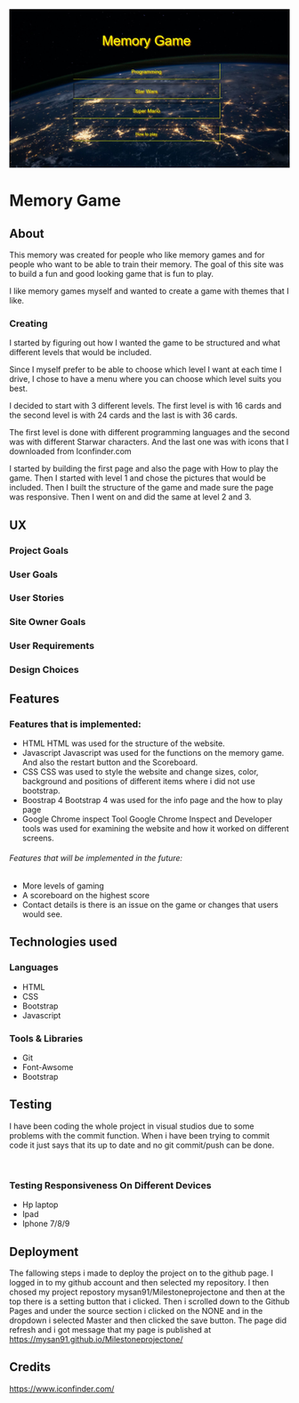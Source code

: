 <img src="https://raw.githubusercontent.com/mysan91/Milestoneproject2/master/images/memory.JPG" style="width:850px">


# Memory Game

## About 
This memory was created for people who like memory games and for people who want to be able to train their memory.
The goal of this site was to build a fun and good looking game that is fun to play. 

I like memory games myself and wanted to create a game with themes that I like. 

### Creating 

I started by figuring out how I wanted the game to be structured and what different levels that would be included.

Since I myself prefer to be able to choose which level I want at each time I drive, I chose to have a menu where you can choose which level suits you best.


I decided to start with 3 different levels. The first level is with 16 cards and the second level is with 24 cards and the last is with 36 cards.


The first level is done with different programming languages and the second was with different Starwar characters. And the last one was with icons that I downloaded from Iconfinder.com


I started by building the first page and also the page with How to play the game. Then I started with level 1 and chose the pictures that would be included.
Then I built the structure of the game and made sure the page was responsive. Then I went on and did the same at level 2 and 3.

## UX

### Project Goals


### User Goals 

 

### User Stories
    


### Site Owner Goals
 

### User Requirements 


### Design Choices 


## Features


 ### Features that is implemented:
 * 	HTML
 HTML was used for the structure of the website.
*  Javascript 
    Javascript was used for the functions on the memory game. And also the restart button and the Scoreboard. 
 * CSS 
    CSS was used to style the website and change sizes, color, background and positions of different items where i did not use bootstrap.
 * 	Boostrap 4
    Bootstrap 4 was used for the info page and the how to play page
  *	Google Chrome inspect Tool
 Google Chrome Inspect and Developer tools was used for examining the website and how it worked on different screens. 


 ###### Features that will be implemented in the future: 
 * More levels of gaming 
  * A scoreboard on the highest score
  * Contact details is there is an issue on the game or changes that users would see. 

## Technologies used 

### Languages 
* HTML 
* CSS
* Bootstrap
* Javascript

### Tools & Libraries 
* Git 
* Font-Awsome
* Bootstrap



## Testing
I have been coding the whole project in visual studios due to some problems with the commit function. When i have been trying to commit code it just says that its up to date and no git commit/push can be done.  

<img src="" style="width:500px">


### Testing Responsiveness On Different Devices

* Hp laptop
* Ipad 
* Iphone 7/8/9 




## Deployment 
The fallowing steps i made to deploy the project on to the github page.
I logged in to my github account and then selected my repository. 
I then chosed my project repostory mysan91/Milestoneprojectone and then at the top there is a setting button that i clicked. 
Then i scrolled down to the Github Pages and under the source section i clicked on the NONE and in the dropdown i selected Master and then clicked the save button. 
The page did refresh and i got message that my page is published at https://mysan91.github.io/Milestoneprojectone/ 


## Credits
https://www.iconfinder.com/ 


